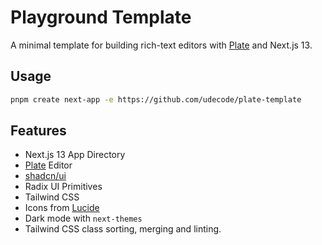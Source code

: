 # Playground Template

A minimal template for building rich-text editors with [Plate](https://platejs.org/) and Next.js 13.

## Usage

```bash
pnpm create next-app -e https://github.com/udecode/plate-template
```

## Features

- Next.js 13 App Directory
- [Plate](https://platejs.org/) Editor
- [shadcn/ui](https://ui.shadcn.com/)
- Radix UI Primitives
- Tailwind CSS
- Icons from [Lucide](https://lucide.dev)
- Dark mode with `next-themes`
- Tailwind CSS class sorting, merging and linting.
